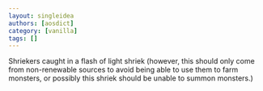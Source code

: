 ```yaml
---
layout: singleidea
authors: [aosdict]
category: [vanilla]
tags: []
---
```

Shriekers caught in a flash of light shriek (however, this should only come from non-renewable sources to avoid being able to use them to farm monsters, or possibly this shriek should be unable to summon monsters.)
